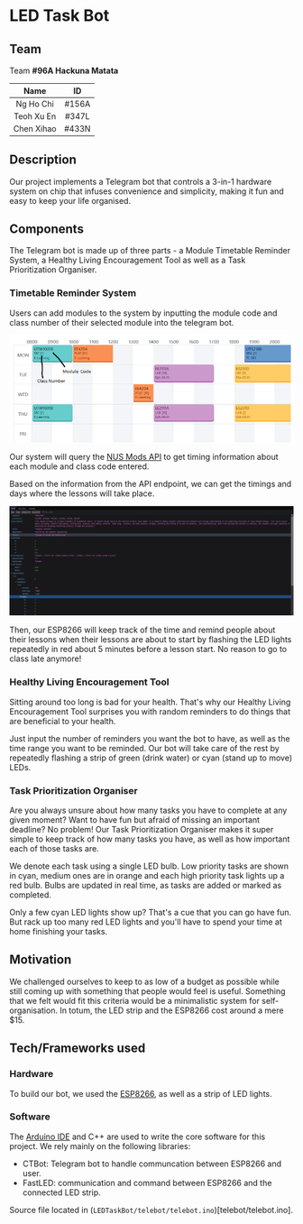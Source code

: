 # LED Task Bot

## Team

Team **#96A Hackuna Matata**

|Name       |ID    |
|:---------:|:----:|
|Ng Ho Chi  |#156A |
|Teoh Xu En |#347L |
|Chen Xihao |#433N |

## Description

Our project implements a Telegram bot that controls a 3-in-1 hardware system on chip that infuses convenience and simplicity, making it fun and easy to keep your life organised.

## Components

The Telegram bot is made up of three parts - a Module Timetable Reminder System, a Healthy Living Encouragement Tool as well as a Task Prioritization Organiser.

### Timetable Reminder System

Users can add modules to the system by inputting the module code and class number of their selected module into the telegram bot.

![image](./assets/MCC.png)

Our system will query the [NUS Mods API](https://api.nusmods.com/v2/) to get timing information about each module and class code entered.

Based on the information from the API endpoint, we can get the timings and days where the lessons will take place.

![image](./assets/JSON.png)

Then, our ESP8266 will keep track of the time and remind people about their lessons when their lessons are about to start by flashing the LED lights repeatedly in red about 5 minutes before a lesson start. No reason to go to class late anymore!

### Healthy Living Encouragement Tool

Sitting around too long is bad for your health. That's why our Healthy Living Encouragement Tool surprises you with random reminders to do things that are beneficial to your health.

Just input the number of reminders you want the bot to have, as well as the time range you want to be reminded. Our bot will take care of the rest by repeatedly flashing a strip of green (drink water) or cyan (stand up to move) LEDs.

### Task Prioritization Organiser

Are you always unsure about how many tasks you have to complete at any given moment? Want to have fun but afraid of missing an important deadline? No problem! Our Task Prioritization Organiser makes it super simple to keep track of how many tasks you have, as well as how important each of those tasks are.

We denote each task using a single LED bulb. Low priority tasks are shown in cyan, medium ones are in orange and each high priority task lights up a red bulb. Bulbs are updated in real time, as tasks are added or marked as completed.

Only a few cyan LED lights show up? That's a cue that you can go have fun. But rack up too many red LED lights and you'll have to spend your time at home finishing your tasks.

## Motivation

We challenged ourselves to keep to as low of a budget as possible while still coming up with something that people would feel is useful. Something that we felt would fit this criteria would be a minimalistic system for self-organisation. In totum, the LED strip and the ESP8266 cost around a mere $15.

## Tech/Frameworks used

### Hardware

To build our bot, we used the [ESP8266](https://www.espressif.com/en/products/socs/esp8266), as well as a strip of LED lights.

### Software

The [Arduino IDE](https://www.arduino.cc/en/software) and C++ are used to write the core software for this project. We rely mainly on the following libraries:

- CTBot: Telegram bot to handle communcation between ESP8266 and user.
- FastLED: communication and command between ESP8266 and the connected LED strip.

Source file located in (`LEDTaskBot/telebot/telebot.ino`)[telebot/telebot.ino].
